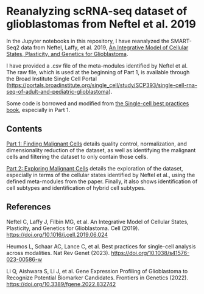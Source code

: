 # Reanalyzing scRNA-seq dataset of glioblastomas from Neftel et al. 2019

In the Jupyter notebooks in this repository, I have reanalyzed the SMART-Seq2 data from Neftel, Laffy, et al. 2019, [An Integrative Model of Cellular States, Plasticity, and Genetics for Glioblastoma](https://www.cell.com/cell/fulltext/S0092-8674(19)30687-7).

I have provided a .csv file of the meta-modules identified by Neftel et al. The raw file, which is used at the beginning of Part 1, is available through the Broad Institute Single Cell Portal (https://portals.broadinstitute.org/single_cell/study/SCP393/single-cell-rna-seq-of-adult-and-pediatric-glioblastoma).

Some code is borrowed and modified from [the Single-cell best practices book](https://www.sc-best-practices.org/), especially in Part 1.

## Contents

[Part 1: Finding Malignant Cells](./Part1_FindingMalignantCells.ipynb) details quality control, normalization, and dimensionality reduction of the dataset, as well as identifying the malignant cells and filtering the dataset to only contain those cells.

[Part 2: Exploring Malignant Cells](./Part2_ExploringMalignantCells.ipynb) details the exploration of the dataset, especially in terms of the cellular states identified by Neftel et al., using the defined meta-modules from the paper. Finally, it also shows identification of cell subtypes and identification of hybrid cell subtypes.

## References

Neftel C, Laffy J, Filbin MG, et al. An Integrative Model of Cellular States, Plasticity, and Genetics for Glioblastoma. Cell (2019). https://doi.org/10.1016/j.cell.2019.06.024

Heumos L, Schaar AC, Lance C, et al. Best practices for single-cell analysis across modalities. Nat Rev Genet (2023). https://doi.org/10.1038/s41576-023-00586-w

Li Q, Aishwara S, Li J, et al. Gene Expression Profiling of Glioblastoma to Recognize Potential Biomarker Candidates. Frontiers in Genetics (2022). https://doi.org/10.3389/fgene.2022.832742
